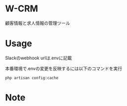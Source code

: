 # W-CRM
 
顧客情報と求人情報の管理ツール

# Usage
 
Slackのwebhook urlは.envに記載
 
本番環境で.envの変更を反映するには以下のコマンドを実行
```
php artisan config:cache
```
 
# Note
